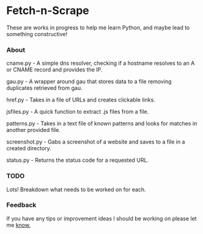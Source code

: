 # Fetch-n-Scrape

These are works in progress to help me learn Python, and maybe lead to something constructive!

### About
cname.py - A simple dns resolver, checking if a hostname resolves to an A or CNAME record and provides the IP.

gau.py - A wrapper around gau that stores data to a file removing duplicates retrieved from gau.

href.py - Takes in a file of URLs and creates clickable links.

jsfiles.py - A quick function to extract .js files from a file.

patterns.py - Takes in a text file of known patterns and looks for matches in another provided file.

screenshot.py - Gabs a screenshot of a website and saves to a file in a created directory.

status.py - Returns the status code for a requested URL.

### TODO
Lots! Breakdown what needs to be worked on for each.

### Feedback
If you have any tips or improvement ideas I should be working on please let me [know.](https://github.com/D1al-T0ne/Fetch-n-Scrape/issues)
